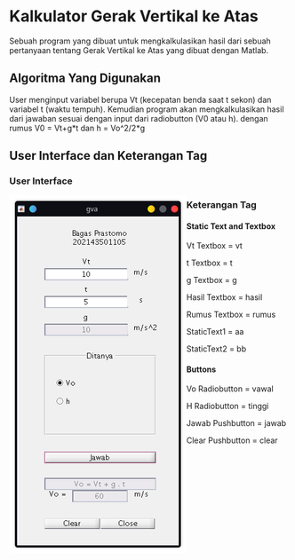# Kalkulator Gerak Vertikal ke Atas
<p>
  Sebuah program yang dibuat untuk mengkalkulasikan hasil dari sebuah pertanyaan tentang Gerak Vertikal ke Atas yang dibuat dengan Matlab.
</p>

## Algoritma Yang Digunakan
<p>
  User menginput variabel berupa Vt (kecepatan benda saat t sekon) dan variabel t (waktu tempuh). Kemudian program akan mengkalkulasikan hasil dari jawaban sesuai dengan input dari radiobutton (V0 atau h). dengan rumus V0 = Vt+g*t dan h = Vo^2/2*g
</p>

## User Interface dan Keterangan Tag
### User Interface

<img src="UI.png" alt="User Interface" align="left"/> </a>

### Keterangan Tag

#### Static Text and Textbox
<p> Vt Textbox = vt </p>
<p> t Textbox = t </p>
<p> g Textbox = g </p>
<p> Hasil Textbox = hasil </p>
<p> Rumus Textbox = rumus </p>
<p> StaticText1 = aa </p>
<p> StaticText2 = bb </p>

#### Buttons
<p> Vo Radiobutton = vawal </p>
<p> H Radiobutton = tinggi </p>
<p> Jawab Pushbutton = jawab </p>
<p> Clear Pushbutton = clear </p>

